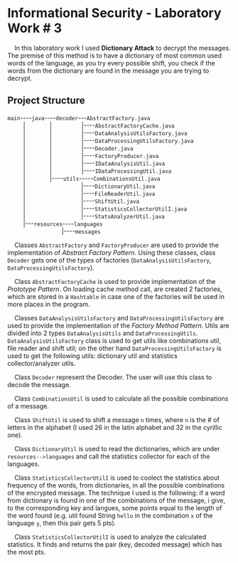 # Informational Security - Laboratory Work # 3

&nbsp; &nbsp; In this laboratory work I used **Dictionary Attack** to decrypt the messages. The premise of this method is to have a dictionary of most common used words of the language, as you try every possible shift, you check if the words from the dictionary are found in the message you are trying to decrypt.  

## Project Structure  

`main`----`java`----`decoder`---`AbstractFactory.java`  
&nbsp; &nbsp;&nbsp; &nbsp;&nbsp; &nbsp;| &nbsp; &nbsp; &nbsp; &nbsp; &nbsp; &nbsp; &nbsp;| &nbsp; &nbsp; &nbsp; &nbsp; &nbsp; &nbsp; &nbsp; &nbsp; |----`AbstractFactoryCache.java`   
&nbsp; &nbsp;&nbsp; &nbsp;&nbsp; &nbsp;| &nbsp; &nbsp; &nbsp; &nbsp; &nbsp; &nbsp; &nbsp;| &nbsp; &nbsp; &nbsp; &nbsp; &nbsp; &nbsp; &nbsp; &nbsp; |----`DataAnalysisUtilsFactory.java`  
&nbsp; &nbsp;&nbsp; &nbsp;&nbsp; &nbsp;| &nbsp; &nbsp; &nbsp; &nbsp; &nbsp; &nbsp; &nbsp;| &nbsp; &nbsp; &nbsp; &nbsp; &nbsp; &nbsp; &nbsp; &nbsp; |----`DataProcessingUtilsFactory.java`  
&nbsp; &nbsp;&nbsp; &nbsp;&nbsp; &nbsp;| &nbsp; &nbsp; &nbsp; &nbsp; &nbsp; &nbsp; &nbsp;| &nbsp; &nbsp; &nbsp; &nbsp; &nbsp; &nbsp; &nbsp; &nbsp; |----`Decoder.java`  
&nbsp; &nbsp;&nbsp; &nbsp;&nbsp; &nbsp;| &nbsp; &nbsp; &nbsp; &nbsp; &nbsp; &nbsp; &nbsp;| &nbsp; &nbsp; &nbsp; &nbsp; &nbsp; &nbsp; &nbsp; &nbsp; |----`FactoryProducer.java`  
&nbsp; &nbsp;&nbsp; &nbsp;&nbsp; &nbsp;| &nbsp; &nbsp; &nbsp; &nbsp; &nbsp; &nbsp; &nbsp;| &nbsp; &nbsp; &nbsp; &nbsp; &nbsp; &nbsp; &nbsp; &nbsp; |----`IDataAnalysisUtil.java`  
&nbsp; &nbsp;&nbsp; &nbsp;&nbsp; &nbsp;| &nbsp; &nbsp; &nbsp; &nbsp; &nbsp; &nbsp; &nbsp;| &nbsp; &nbsp; &nbsp; &nbsp; &nbsp; &nbsp; &nbsp; &nbsp; |----`IDataProcessingUtil.java`  
&nbsp; &nbsp;&nbsp; &nbsp;&nbsp; &nbsp;| &nbsp; &nbsp; &nbsp;&nbsp; &nbsp; &nbsp; &nbsp; |----`utils`-----`CombinationsUtil.java`  
&nbsp; &nbsp;&nbsp; &nbsp;&nbsp; &nbsp;| &nbsp; &nbsp; &nbsp;&nbsp; &nbsp; &nbsp; &nbsp; &nbsp; &nbsp; &nbsp; &nbsp; &nbsp; &nbsp; &nbsp; &nbsp; &nbsp; |----`DictionaryUtil.java`    
&nbsp; &nbsp;&nbsp; &nbsp;&nbsp; &nbsp;| &nbsp; &nbsp; &nbsp;&nbsp; &nbsp; &nbsp; &nbsp; &nbsp; &nbsp; &nbsp; &nbsp; &nbsp; &nbsp; &nbsp; &nbsp; &nbsp; |----`FileReaderUtil.java`  
&nbsp; &nbsp;&nbsp; &nbsp;&nbsp; &nbsp;| &nbsp; &nbsp; &nbsp;&nbsp; &nbsp; &nbsp; &nbsp; &nbsp; &nbsp; &nbsp; &nbsp; &nbsp; &nbsp; &nbsp; &nbsp; &nbsp; |----`ShiftUtil.java`  
&nbsp; &nbsp;&nbsp; &nbsp;&nbsp; &nbsp;| &nbsp; &nbsp; &nbsp;&nbsp; &nbsp; &nbsp; &nbsp; &nbsp; &nbsp; &nbsp; &nbsp; &nbsp; &nbsp; &nbsp; &nbsp; &nbsp; |----`StatisticsCollectorUtilI.java`  
&nbsp; &nbsp;&nbsp; &nbsp;&nbsp; &nbsp;| &nbsp; &nbsp; &nbsp;&nbsp; &nbsp; &nbsp; &nbsp; &nbsp; &nbsp; &nbsp; &nbsp; &nbsp; &nbsp; &nbsp; &nbsp; &nbsp; |----`StatsAnalyzerUtil.java`  
&nbsp; &nbsp;&nbsp; &nbsp;&nbsp; &nbsp;|---`resources`----`languages`  
&nbsp; &nbsp;&nbsp; &nbsp;&nbsp; &nbsp;&nbsp; &nbsp;&nbsp; &nbsp;&nbsp; &nbsp; &nbsp; &nbsp; &nbsp; &nbsp; &nbsp; &nbsp; |----`messages`  

&nbsp; &nbsp; Classes `AbstractFactory` and `FactoryProducer` are used to provide the implementation of *Abstract Factory Pattern*. Using these classes, class `Decoder` gets one of the types of factories (`DataAnalysisUtilsFactory`, `DataProcessingUtilsFactory`).  

&nbsp; &nbsp; Class `AbstractFactoryCache` is used to provide implementation of the *Prototype Pattern*. On loading cache method call, are created 2 factories, which are stored in a `Hashtable` in case one of the factories will be used in more places in the program.  

&nbsp; &nbsp; Classes `DataAnalysisUtilsFactory` and `DataProcessingUtilsFactory` are used to provide the implementation of the *Factory Method Pattern*. Utils are divided into 2 types `DataAnalysisUtils` and `DataProcessingUtils`. `DataAnalysisUtilsFactory` class is used to get utils like combinations util, file reader and shift util; on the other hand `DataProcessingUtilsFactory` is used to get the following utils: dictionary util and statistics collector/analyzer utils.  

&nbsp; &nbsp; Class `Decoder` represent the Decoder. The user will use this class to decode the message.  

&nbsp; &nbsp; Class `CombinationsUtil` is used to calculate all the possible combinations of a message.  

&nbsp; &nbsp; Class `ShiftUtil` is used to shift a message `n` times, where `n` is the # of letters in the alphabet (I used 26 in the latin alphabet and 32 in the cyrillic one).  

&nbsp; &nbsp; Class `DictionaryUtil` is used to read the dictionaries, which are under `resources-->languages` and call the statistics collector for each of the languages.  

&nbsp; &nbsp; Class `StatisticsCollectorUtilI` is used to coolect the statistics about frequency of the words, from dictionaries, in all the possible combinations of the encrypted message. The technique I used is the following: if a word from dictionary is found in one of the combinations of the message, i give, to the corresponding key and langues, some points equal to the length of the word found (e.g. util found String `hello` in the combination `x` of the language `y`, then this pair gets 5 pts).     

&nbsp; &nbsp; Class `StatisticsCollectorUtilI` is used to analyze the calculated statistics. It finds and returns the pair (key, decoded message) which has the most pts.

